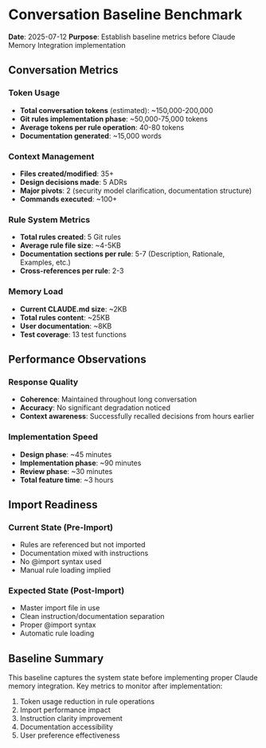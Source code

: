 # Conversation Baseline Benchmark

**Date**: 2025-07-12
**Purpose**: Establish baseline metrics before Claude Memory Integration implementation

## Conversation Metrics

### Token Usage
- **Total conversation tokens** (estimated): ~150,000-200,000
- **Git rules implementation phase**: ~50,000-75,000 tokens
- **Average tokens per rule operation**: 40-80 tokens
- **Documentation generated**: ~15,000 words

### Context Management
- **Files created/modified**: 35+
- **Design decisions made**: 5 ADRs
- **Major pivots**: 2 (security model clarification, documentation structure)
- **Commands executed**: ~100+

### Rule System Metrics
- **Total rules created**: 5 Git rules
- **Average rule file size**: ~4-5KB
- **Documentation sections per rule**: 5-7 (Description, Rationale, Examples, etc.)
- **Cross-references per rule**: 2-3

### Memory Load
- **Current CLAUDE.md size**: ~2KB
- **Total rules content**: ~25KB
- **User documentation**: ~8KB
- **Test coverage**: 13 test functions

## Performance Observations

### Response Quality
- **Coherence**: Maintained throughout long conversation
- **Accuracy**: No significant degradation noticed
- **Context awareness**: Successfully recalled decisions from hours earlier

### Implementation Speed
- **Design phase**: ~45 minutes
- **Implementation phase**: ~90 minutes
- **Review phase**: ~30 minutes
- **Total feature time**: ~3 hours

## Import Readiness

### Current State (Pre-Import)
- Rules are referenced but not imported
- Documentation mixed with instructions
- No @import syntax used
- Manual rule loading implied

### Expected State (Post-Import)
- Master import file in use
- Clean instruction/documentation separation
- Proper @import syntax
- Automatic rule loading

## Baseline Summary

This baseline captures the system state before implementing proper Claude memory integration. Key metrics to monitor after implementation:
1. Token usage reduction in rule operations
2. Import performance impact
3. Instruction clarity improvement
4. Documentation accessibility
5. User preference effectiveness